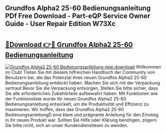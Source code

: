 ## Grundfos Alpha2 25-60 Bedienungsanleitung PDf Free Download - Part-eQP Service Owner Guide - User Repair Edition W73Xc

# <h2><a href="http://df1i3r.blite.top/?on=Grundfos+Alpha2+25-60+Bedienungsanleitung">🔗Download 👉🔴 Grundfos Alpha2 25-60 Bedienungsanleitung</a></h2>

[![Grundfos Alpha2 25-60 Bedienungsanleitung new download](https://i.imgur.com/lujVjoI.png)](http://df1i3r.blite.top/?on=Grundfos+Alpha2+25-60+Bedienungsanleitung)
Willkommen im Club! Treten Sie mit diesem hilfreichen Handbuch der Community von Benutzern bei, die das Potenzial ihres neuen Grundfos Alpha2 25-60 Bedienungsanleitung entdeckt haben. Machen Sie sich mit der Verpackung vertraut Bevor Sie die Verpackung entsorgen, Stellen Sie bitte sicher, dass Sie alle erforderlichen Zubehörteile aufbewahrt haben. Mit Funktionen wie der Funktionsliste wurde Ihr neues Grundfos Alpha2 25-60 Bedienungsanleitung entwickelt, um die Produktivität und Effizienz zu maximieren. Wir hoffen, dass das Grundfos Alpha2 25-60 BedienungsanleitungD eine klare und prägnante Anleitung für den Einstieg in Ihr neues Produkt war. Sollten Sie Hilfe oder Klärung benötigen, zögern Sie bitte nicht, sich an unser Kundendienstteam zu wenden.
